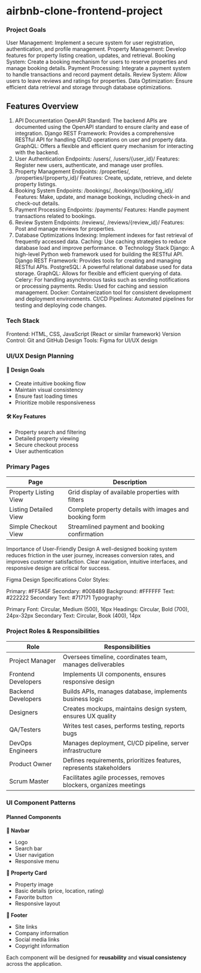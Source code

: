 # airbnb-clone-frontend-project
### Project Goals
User Management: Implement a secure system for user registration, authentication, and profile management.
Property Management: Develop features for property listing creation, updates, and retrieval.
Booking System: Create a booking mechanism for users to reserve properties and manage booking details.
Payment Processing: Integrate a payment system to handle transactions and record payment details.
Review System: Allow users to leave reviews and ratings for properties.
Data Optimization: Ensure efficient data retrieval and storage through database optimizations.
## Features Overview
1. API Documentation
OpenAPI Standard: The backend APIs are documented using the OpenAPI standard to ensure clarity and ease of integration.
Django REST Framework: Provides a comprehensive RESTful API for handling CRUD operations on user and property data.
GraphQL: Offers a flexible and efficient query mechanism for interacting with the backend.
2. User Authentication
Endpoints: /users/, /users/{user_id}/
Features: Register new users, authenticate, and manage user profiles.
3. Property Management
Endpoints: /properties/, /properties/{property_id}/
Features: Create, update, retrieve, and delete property listings.
4. Booking System
Endpoints: /bookings/, /bookings/{booking_id}/
Features: Make, update, and manage bookings, including check-in and check-out details.
5. Payment Processing
Endpoints: /payments/
Features: Handle payment transactions related to bookings.
6. Review System
Endpoints: /reviews/, /reviews/{review_id}/
Features: Post and manage reviews for properties.
7. Database Optimizations
Indexing: Implement indexes for fast retrieval of frequently accessed data.
Caching: Use caching strategies to reduce database load and improve performance.
⚙️ Technology Stack
Django: A high-level Python web framework used for building the RESTful API.
Django REST Framework: Provides tools for creating and managing RESTful APIs.
PostgreSQL: A powerful relational database used for data storage.
GraphQL: Allows for flexible and efficient querying of data.
Celery: For handling asynchronous tasks such as sending notifications or processing payments.
Redis: Used for caching and session management.
Docker: Containerization tool for consistent development and deployment environments.
CI/CD Pipelines: Automated pipelines for testing and deploying code changes.

### Tech Stack
Frontend: HTML, CSS, JavaScript (React or similar framework)
Version Control: Git and GitHub
Design Tools: Figma for UI/UX design 


###  UI/UX Design Planning

#### 🎯 Design Goals
- Create intuitive booking flow  
- Maintain visual consistency  
- Ensure fast loading times  
- Prioritize mobile responsiveness  

#### 🛠️ Key Features
- Property search and filtering  
- Detailed property viewing  
- Secure checkout process  
- User authentication  


###  Primary Pages

| Page                   | Description                                                 |
|------------------------|-------------------------------------------------------------|
| Property Listing View  | Grid display of available properties with filters           |
| Listing Detailed View  | Complete property details with images and booking form      |
| Simple Checkout View   | Streamlined payment and booking confirmation                |

Importance of User-Friendly Design
A well-designed booking system reduces friction in the user journey, increases conversion rates, and improves customer satisfaction. Clear navigation, intuitive interfaces, and responsive design are critical for success.

Figma Design Specifications
Color Styles:

Primary: #FF5A5F
Secondary: #008489
Background: #FFFFFF
Text: #222222
Secondary Text: #717171
Typography:

Primary Font: Circular, Medium (500), 16px
Headings: Circular, Bold (700), 24px-32px
Secondary Text: Circular, Book (400), 14px

###  Project Roles & Responsibilities

| Role               | Responsibilities                                                           |
|--------------------|----------------------------------------------------------------------------|
| Project Manager     | Oversees timeline, coordinates team, manages deliverables                  |
| Frontend Developers | Implements UI components, ensures responsive design                        |
| Backend Developers  | Builds APIs, manages database, implements business logic                   |
| Designers           | Creates mockups, maintains design system, ensures UX quality               |
| QA/Testers          | Writes test cases, performs testing, reports bugs                          |
| DevOps Engineers    | Manages deployment, CI/CD pipeline, server infrastructure                  |
| Product Owner       | Defines requirements, prioritizes features, represents stakeholders        |
| Scrum Master        | Facilitates agile processes, removes blockers, organizes meetings          |

###  UI Component Patterns

####  Planned Components

**🔹 Navbar**
- Logo  
- Search bar  
- User navigation  
- Responsive menu  

**🔹 Property Card**
- Property image  
- Basic details (price, location, rating)  
- Favorite button  
- Responsive layout  

**🔹 Footer**
- Site links  
- Company information  
- Social media links  
- Copyright information  

Each component will be designed for **reusability** and **visual consistency** across the application.




